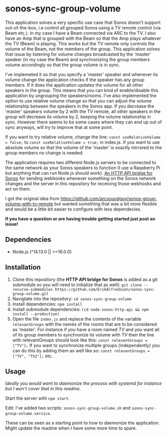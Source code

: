 # sonos-sync-group-volume

This application solves a very specific use case that Sonos doesn't support out-of-the-box, i.e control all grouped Sonos using a TV remote control (via Beam etc.).
In my case I have a Beam connected via ARC to the TV. I also have an Amp that is grouped with the Beam so that the Amp plays whatever the TV (Beam) is playing. This works but the TV remote only controls the volume of the Beam, not the members of the group. This application solves that issue by listening for volume changes broadcasted by the 'master' speaker (in my case the Beam) and synchronizing the group members volume accordingly so that the group volume is in sync.

I've implemeted it so that you specify a 'master' speaker and whenever its volume change the application checks if the speaker has any group members. If it does the application updates the volume for all other speakers in the group. This means that you can kind of enable/disable this application by ungrouping the speakers/rooms.
I've also implemented the option to use relative volume change so that you can adjust the volume relationship between the speakers in the Sonos app. If you decrease the 'master' speakers volume by 2 with the TV remote, all other speakers in the group will decrease its volume by 2, keeping the volume relationship in sync. However there seems to be some cases where they can end up out of sync anyways, will try to improve that at some point.

If you want to try relative volume, change the line:
`const useRelativeVolume = false;` to `const useRelativeVolume = true;` in index.js.
If you want to use absolute volume so that the volume of the 'master' is exactly mirrored to the group members no change is needed.

The application requires two different Node.js servers to be connected to the same network as your Sonos speakers to function (I use a Raspberry Pi but anything that can run Node.js should work).
[An HTTP API bridge for Sonos](https://github.com/jishi/node-sonos-http-api) for sending webhooks whenever something on the Sonos network changes and the server in this repository for receiving those webhooks and act on them.

I got the original idea from https://github.com/arcsoundguy/sonos-group-volume-with-tv-remote but wanted something that was a bit more flexible and would be a little bit easier to configure with less dependecies.

**If you have a question or are having trouble getting started just post an issue!**

## Dependencies

- Node.js (^14.13.0 || >=16.0.0)

## Installation

1. Clone this repository (the **HTTP API bridge for Sonos** is added as a git submodule so you will need to initialize that as well):
   `git clone --recurse-submodules https://github.com/ErikAlfredsson/sonos-sync-group-volume.git`
2. Navigtate into the repository: `cd sonos-sync-group-volume`
3. Install dependencies: `npm install`
4. Install submodule dependencies: `(cd node-sonos-http-api && npm install --production)`
5. Open the file `index.js` and replace the contents of the variable `relevantGroups` with the names of the rooms that are to be considered as 'master'.
   For instance if you have a room named _TV_ and you want all of its group members to synchronize its volume with _TV_ then the line with relevantGroups should look like this:
   `const releventGroups = ["TV"];`
   If you want to synchronize multiple groups (independently) you can do this by adding them as well like so:
   `const releventGroups = ["TV", "TV2"];` etc.

## Usage

_Ideally you would want to daemonize the process with systemd for instance but I won't cover that in this readme._

Start the server with `npm start`.

Edit:
I've added two scripts:
`sonos-sync-group-volume.sh` and `sonos-sync-group-volume.service`.

These can be seen as a starting point to how to daemonize the application. Might update the readme when I have some more time to spare.
